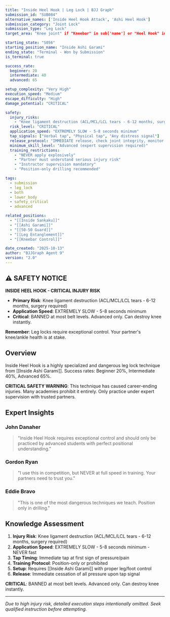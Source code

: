 ```yaml
---
title: "Inside Heel Hook | Leg Lock | BJJ Graph"
submission_id: "SUB084"
alternative_names: ['Inside Heel Hook Attack', 'Ashi Heel Hook']
submission_category: "Joint Lock"
submission_type: "Leg Lock"
target_area: "Knee joint" if "Kneebar" in sub['name'] or "Heel Hook" in sub['name'] else "Ankle and foot"

starting_state: "S056"
starting_position_name: "Inside Ashi Garami"
ending_state: "Terminal - Won by Submission"
is_terminal: true

success_rate:
  beginner: 20
  intermediate: 40
  advanced: 65

setup_complexity: "Very High"
execution_speed: "Medium"
escape_difficulty: "High"
damage_potential: "CRITICAL"

safety:
  injury_risks:
    - "Knee ligament destruction (ACL/MCL/LCL tears - 6-12 months, surgery required)"
  risk_level: "CRITICAL"
  application_speed: "EXTREMELY SLOW - 5-8 seconds minimum"
  tap_signals: ["Verbal tap", "Physical tap", "Any distress signal"]
  release_protocol: "IMMEDIATE release, check joint integrity, monitor for injury"
  minimum_skill_level: "Advanced (expert supervision required)"
  training_restrictions:
    - "NEVER apply explosively"
    - "Partner must understand serious injury risk"
    - "Instructor supervision mandatory"
    - "Position-only drilling recommended"

tags:
  - submission
  - leg_lock
  - both
  - lower_body
  - safety_critical
  - advanced

related_positions:
  - "[[Inside Sankaku]]"
  - "[[Ashi Garami]]"
  - "[[50-50 Guard]]"
  - "[[Leg Entanglement]]"
  - "[[Kneebar Control]]"

date_created: "2025-10-13"
author: "BJJGraph Agent 9"
version: "2.0"
---
```


## ⚠️ SAFETY NOTICE

**INSIDE HEEL HOOK - CRITICAL INJURY RISK**

- **Primary Risk**: Knee ligament destruction (ACL/MCL/LCL tears - 6-12 months, surgery required)
- **Application Speed**: EXTREMELY SLOW - 5-8 seconds minimum
- **Critical**: BANNED at most belt levels. Advanced only. Can destroy knee instantly.

**Remember**: Leg locks require exceptional control. Your partner's knee/ankle health is at stake.

## Overview

Inside Heel Hook is a highly specialized and dangerous leg lock technique from [[Inside Ashi Garami]]. Success rates: Beginner 20%, Intermediate 40%, Advanced 65%.

**CRITICAL SAFETY WARNING**: This technique has caused career-ending injuries. Many academies prohibit it entirely. Only practice under expert supervision with trusted partners.

## Expert Insights

### John Danaher
> "Inside Heel Hook requires exceptional control and should only be practiced by advanced students with perfect positional understanding."

### Gordon Ryan
> "I use this in competition, but NEVER at full speed in training. Your partners need to trust you."

### Eddie Bravo
> "This is one of the most dangerous techniques we teach. Position only in drilling."

## Knowledge Assessment

1. **Injury Risk**: Knee ligament destruction (ACL/MCL/LCL tears - 6-12 months, surgery required)
2. **Application Speed**: EXTREMELY SLOW - 5-8 seconds minimum - NEVER fast
3. **Tap Timing**: Immediate tap at first sign of pressure/pain
4. **Training Protocol**: Position-only or prohibited
5. **Setup**: Requires [[Inside Ashi Garami]] with proper leg/foot control
6. **Release**: Immediate cessation of all pressure upon tap signal

**CRITICAL**: BANNED at most belt levels. Advanced only. Can destroy knee instantly.

---

*Due to high injury risk, detailed execution steps intentionally omitted. Seek qualified instruction before attempting.*
